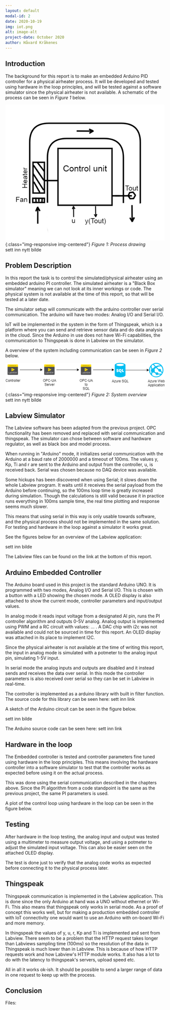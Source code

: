 ```yaml
---
layout: default
modal-id: 2
date: 2020-10-19
img: iot.png
alt: image-alt
project-date: October 2020
author: Håvard Kråkenes
---
```


## Introduction

The background for this report is to make an embedded Arduino PID controller for a physical airheater process. It will be developed and tested using hardware in the loop principles, and will be tested against a software simulator since the physical airheater is not available. A schematic of the process can be seen in *Figure 1* below.

![Process Drawing](img/projects/scada/Airheater.png){:class="img-responsive img-centered"}
*Figure 1: Process drawing*  
sett inn nytt bilde

## Problem Description

In this report the task is to control the simulated/physical airheater using an embedded arduino PI controller. The simulated airheater is a "Black Box simulator" meaning we can not look at its inner workings or code. The physical system is not available at the time of this report, so that will be tested at a later date.

The simulator setup will communicate with the arduino controller over serial communication. The arduino will have two modes: Analog I/O and Serial I/O.

IoT will be implemented in the system in the form of Thingspeak, which is a platform where you can send and retrieve sensor data and do data analysis in the cloud.
Since the Arduino in use does not have Wi-Fi capabilities, the communication to Thingspeak is done in Labview on the simulator.

A overview of the system including communication can be seen in *Figure 2* below.

![System overview](img/projects/scada/flow.png){:class="img-responsive img-centered"}
*Figure 2: System overview*  
sett inn nytt bilde

## Labview Simulator  
The Labview software has been adapted from the previous project. OPC functionality has been removed and replaced with serial communication and thingspeak.
The simulator can chose between software and hardware regulator, as well as black box and model process.

When running in "Arduino" mode, it initializes serial communication with the Arduino at a baud rate of 2000000 and a timeout of 100ms. The values y, Kp, Ti and r are sent to the Arduino and output from the controller, u, is received back. Serial was chosen because no DAQ device was available.

Some hickups has been discovered when using Serial; it slows down the whole Labview program. It waits until it receives the serial payload from the Arduino before continuing, so the 100ms loop time is greatly increased during simulation. Though the calculations is still valid because it in practice runs everything in 100ms sample time, the real time plotting and response seems much slower.

This means that using serial in this way is only usable towards software, and the physical process should not be implemented in the same solution. For testing and hardware in the loop against a simulator it works great.

See the figures below for an overview of the Labview application:

sett inn bilde

The Labview files can be found on the link at the bottom of this report.


## Arduino Embedded Controller
The Arduino board used in this project is the standard Arduino UNO. It is programmed with two modes, Analog I/O and Serial I/O. This is chosen with a button with a LED showing the chosen mode. A OLED display is also attached to show the current mode, controller parameters and input/output values.

In analog mode it reads input voltage from a designated AI pin, runs the PI controller algorithm and outputs 0-5V analog. Analog output is implemented using PWM and a RC circuit with values: ... . A DAC chip with i2c was not available and could not be sourced in time for this report. An OLED display was attached in its place to implement I2C.

Since the physical airheater is not available at the time of writing this report, the input in analog mode is simulated with a potmeter to the analog input pin, simulating 1-5V input.

In serial mode the analog inputs and outputs are disabled and it instead sends and receives the data over serial. In this mode the controller parameters is also received over serial so they can be set in Labview in real-time.

The controller is implemented as a arduino library with built in filter function. The source code for this library can be seen here: sett inn link

A sketch of the Arduino circuit can be seen in the figure below.

sett inn bilde

The Arduino source code can be seen here: sett inn link

## Hardware in the loop
The Embedded controller is tested and controller parameters fine tuned using hardware in the loop principles. This means involving the hardware controller into a software simulator to test that the controller works as expected before using it on the actual process.

This was done using the serial communication described in the chapters above. Since the PI algorithm from a code standpoint is the same as the previous project, the same PI parameters is used.

A plot of the control loop using hardware in the loop can be seen in the figure below.


## Testing
After hardware in the loop testing, the analog input and output was tested using a multimeter to measure output voltage, and using a potmeter to adjust the simulated input voltage.
This can also be easier seen on the attached OLED display.

The test is done just to verify that the analog code works as expected before connecting it to the physical process later.


## Thingspeak
Thingspeak communication is implemented in the Labview application. This is done since the only Arduino at hand was a UNO without ethernet or Wi-Fi. This also means that thingspeak only works in serial mode. As a proof of concept this works well, but for making a production embedded controller with IoT connectivity one would want to use an Arduino with on-board Wi-Fi and more memory.

In thingspeak the values of y, u, r, Kp and Ti is implemented and sent from Labview. There seem to be a problem that the HTTP request takes longer than Labviews sampling time (100ms) so the resolution of the data in Thingspeak is much lower than in Labview. This is because of how HTTP requests work and how Labview's HTTP module works. It also has a lot to do with the latency to thingspeak's servers, upload speed etc.

All in all it works ok-ish. It should be possible to send a larger range of data in one request to keep up with the process.

## Conclusion


Files:
